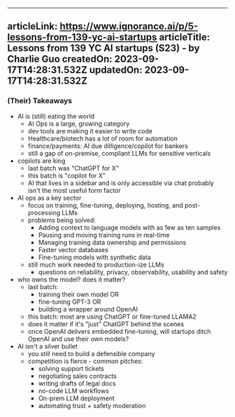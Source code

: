 -----------------------
articleLink: https://www.ignorance.ai/p/5-lessons-from-139-yc-ai-startups
articleTitle: Lessons from 139 YC AI startups (S23) - by Charlie Guo
createdOn: 2023-09-17T14:28:31.532Z
updatedOn: 2023-09-17T14:28:31.532Z
-----------------------

### (Their) Takeaways
- AI is (still) eating the world
  - AI Ops is a large, growing category
  - dev tools are making it easier to write code
  - Healthcare/biotech has a lot of room for automation
  - finance/payments: AI due dilligence/copilot for bankers
  - still a gap of on-premise, compliant LLMs for sensitive verticals
- copilots are king
  - last batch was "ChatGPT for X"
  - this batch is "copilot for X"
  - AI that lives in a sidebar and is only accessible via chat probably isn't the most useful form factor
- AI ops as a key sector
  - focus on training, fine-tuning, deploying, hosting, and post-processing LLMs
  - problems being solved:
    - Adding context to language models with as few as ten samples
    - Pausing and moving training runs in real-time
    - Managing training data ownership and permissions
    - Faster vector databases
    - Fine-tuning models with synthetic data
  - still much work needed to production-ize LLMs
    - questions on reliability, privacy, observability, usability and safety
- who owns the model? does it matter?
  - last batch: 
    - training their own model OR
    - fine-tuning GPT-3 OR
    - building a wrapper around OpenAI
  - this batch: most are using ChatGPT or fine-tuned LLAMA2
  - does it matter if it's "just" ChatGPT behind the scenes
  - once OpenAI delivers embedded fine-tuning, will startups ditch OpenAI and use their own models?
- AI isn't a silver bullet
  - you still need to build a defensible company
  - competition is fierce - common pitches:
    - solving support tickets
    - negotiating sales contracts
    - writing drafts of legal docs
    - no-code LLM workflows
    - On-prem LLM deployment
    - automating trust + safety moderation